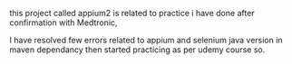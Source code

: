 this project called appium2 is related to practice i have done after confirmation with Medtronic,

I have resolved few errors related to appium and selenium java version in maven dependancy then started practicing as per udemy course so.